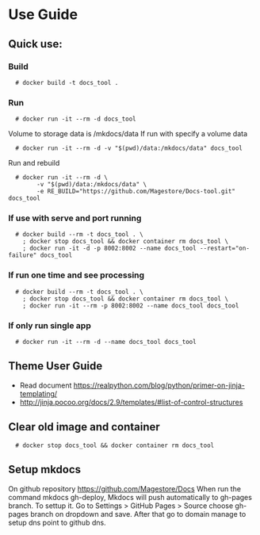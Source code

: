 # Use Guide

## Quick use:

### Build

```
  # docker build -t docs_tool .
```

### Run

```
  # docker run -it --rm -d docs_tool
```

Volume to storage data is /mkdocs/data
If run with specify a volume data

```
  # docker run -it --rm -d -v "$(pwd)/data:/mkdocs/data" docs_tool
```

Run and rebuild

```
  # docker run -it --rm -d \
        -v "$(pwd)/data:/mkdocs/data" \
        -e RE_BUILD="https://github.com/Magestore/Docs-tool.git" docs_tool
```

### If use with serve and port running

```
  # docker build --rm -t docs_tool . \
    ; docker stop docs_tool && docker container rm docs_tool \
    ; docker run -it -d -p 8002:8002 --name docs_tool --restart="on-failure" docs_tool
```

### If run one time and see processing
```
  # docker build --rm -t docs_tool . \
    ; docker stop docs_tool && docker container rm docs_tool \
    ; docker run -it --rm -p 8002:8002 --name docs_tool docs_tool  
```

### If only run single app
```
  # docker run -it --rm -d --name docs_tool docs_tool
```



## Theme User Guide
- Read document https://realpython.com/blog/python/primer-on-jinja-templating/
- http://jinja.pocoo.org/docs/2.9/templates/#list-of-control-structures

## Clear old image and container

```
  # docker stop docs_tool && docker container rm docs_tool
```

## Setup mkdocs

On github repository https://github.com/Magestore/Docs
When run the command mkdocs gh-deploy, Mkdocs will push automatically to gh-pages branch.
To settup it. Go to Settings > GitHub Pages > Source choose gh-pages branch on dropdown and save. After that go to
domain manage to setup dns point to github dns.
